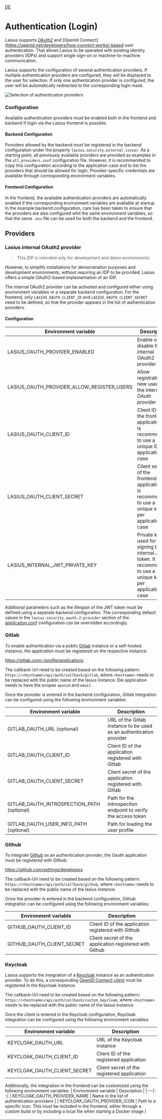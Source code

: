 [DE](DE%3AAuth)

# Authentication (Login)

Lasius supports [OAuth2](https://auth0.com/de/intro-to-iam/what-is-oauth-2) and [OpenId Connect](https://openid.net/developers/how-connect-works/-based user authentication. That allows Lasius to be operated with existing identity providers (IDPs) and support single sign-on or machine-to-machine communication.

Lasius supports the configuration of several authentication providers. If multiple authentication providers are configured, they will be displayed to the user for selection. If only one authentication provider is configured, the user will be automatically redirected to the corresponding login mask.

![Selection of authentication providers](images/Lasius_Login_Provider_Selection.png)

### Configuration

Available authentication providers must be enabled both in the frontend and backend if login via the Lasius frontend is possible.

#### Backend Configuration

Providers allowed by the backend must be registered in the backend configuration under the property `lasius.security.external-issuer`. As a starting point, all previously available providers are provided as examples in the `all_providers.conf` configuration file. However, it is recommended to copy this configuration according to the application case and to list the providers that should be allowed for login.
Provider-specific credentials are available through corresponding environment variables.

#### Frontend Configuration

In the frontend, the available authentication providers are automatically enabled if the corresponding environment variables are available at startup.
In the example backend configuration, care has been taken to ensure that the providers are also configured whit the same environment variables, so that the same `.env` file can be used for both the backend and the frontend.

## Providers

### Lasius internal OAuth2 provider

> This IDP is intended only for development and demo environments

However, to simplify installations for demonstration purposes and development environments, without requiring an IDP to be provided, Lasius offers a simple OAuth2-based implementation of an IDP.

The internal OAuth2 provider can be activated and configured either using environment variables or a separate backend configuration. For the frontend, only `LASIUS_OAUTH_CLIENT_ID` and `LASIUS_OAUTH_CLIENT_SECRET` need to be defined, so that the provider appears in the list of authentication providers.

#### Configuration

| Environment variable                       | Description                                                                                                     |
| ------------------------------------------ | --------------------------------------------------------------------------------------------------------------- |
| LASIUS_OAUTH_PROVIDER_ENABLED              | Enable or disable the internal OAuth2 provider                                                                  |
| LASIUS_OAUTH_PROVIDER_ALLOW_REGISTER_USERS | Allow registration of new users on the internal OAuth provider                                                  |
| LASIUS_OAUTH_CLIENT_ID                     | Client ID of the frontend application. It is recommended to use a unique ID per application case                |
| LASIUS_OAUTH_CLIENT_SECRET                 | Client secret of the frontend application. It is recommended to use a unique secret per application case        |
| LASIUS_INTERNAL_JWT_PRIVATE_KEY            | Private key used for signing the internal JWT token. It is recommended to use a unique key per application case |

Additional parameters such as the lifespan of the JWT token must be defined using a separate backend configuration. The corresponding default values in the `lasius.security.oauth-2-provider` section of the [application.conf](https://github.com/tegonal/Lasius/blob/main/backend/conf/application.conf) configuration can be overridden accordingly.

### Gitlab

To enable authentication via a public [Gitlab](https://gitlab.com) instance or a self-hosted instance, the application must be registered on the respective instance:

https://gitlab.com/-/profile/applications

The callback-Url need to be created based on the following pattern: `https://<hostname>/api/auth/callback/gitlab`, where `<hostname>` needs to be replaced with the public name of the lasius instance. Die application needs to have the scopes `openid` and `email`.

Once the provider is entered in the backend configuration, Gitlab integration can be configured using the following environment variables:

| Environment variable                       | Description                                                         |
| ------------------------------------------ | ------------------------------------------------------------------- |
| GITLAB_OAUTH_URL (optional)                | URL of the Gitlab instance to be used as an authentication provider |
| GITLAB_OAUTH_CLIENT_ID                     | Client ID of the application registered with Gitlab                 |
| GITLAB_OAUTH_CLIENT_SECRET                 | Client secret of the application registered with Gitlab             |
| GITLAB_OAUTH_INTROSPECTION_PATH (optional) | Path for the introspection endpoint to verify the access token      |
| GITLAB_OAUTH_USER_INFO_PATH (optional)     | Path for loading the user profile                                   |

### Github

To integrate [Github](https://github.com) as an authentication provider, the Oauth application must be registered with Github:

https://github.com/settings/developers

The callback-Url need to be created based on the following pattern: `https://<hostname>/api/auth/callback/github`, where `<hostname>` needs to be replaced with the public name of the lasius instance.

Once the provider is entered in the backend configuration, Github integration can be configured using the following environment variables:

| Environment variable       | Description                                             |
| -------------------------- | ------------------------------------------------------- |
| GITHUB_OAUTH_CLIENT_ID     | Client ID of the application registered with Github     |
| GITHUB_OAUTH_CLIENT_SECRET | Client secret of the application registered with Github |

### Keycloak

Lasius supports the integration of a [Keycloak](https://keycloak.org) instance as an authentication provider. To do this, a corresponding [OpenID Connect client](https://www.keycloak.org/docs/latest/server_admin/index.html#_oidc_clients) must be registered in the Keycloak instance.

The callback-Url need to be created based on the following pattern: `https://<hostname>/api/auth/callback/custom_keycloak`, where `<hostname>` needs to be replaced with the public name of the lasius instance.

Once the client is entered in the Keycloak configuration, Keycloak integration can be configured using the following environment variables:

| Environment variable         | Description                                 |
| ---------------------------- | ------------------------------------------- |
| KEYCLOAK_OAUTH_URL           | URL of the Keycloak instance                |
| KEYCLOAK_OAUTH_CLIENT_ID     | Client ID of the registered application     |
| KEYCLOAK_OAUTH_CLIENT_SECRET | Client secret of the registered application |

Additionally, the integration in the frontend can be customized using the following environment variables:
| Environment variable | Description |
|---|--|
| KEYCLOAK_OAUTH_PROVIDER_NAME | Name in the list of authentication providers |
| KEYCLOAK_OAUTH_PROVIDER_ICON | Path to a specific icon. This must be included in the frontend, either through a custom build or by including a local file when starting a Docker image |
